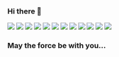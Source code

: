 ### Hi there 👋

<p>
<img  src="https://img.shields.io/badge/.NET-5C2D91?logo=.NET&logoColor=white&style=for-the-badge">
<img  src="https://img.shields.io/badge/C%23-339933?logo=c-sharp&logoColor=white&style=for-the-badge">
<img  src="https://img.shields.io/badge/JavaSript-F7DF1E?logo=JavaSript&logoColor=white&style=for-the-badge">
<img  src="https://img.shields.io/badge/jQuery-0769AD?logo=jQuery&logoColor=white&style=for-the-badge">
<img  src="https://img.shields.io/badge/Angular-DD0031?logo=Angular&logoColor=white&style=for-the-badge">
<img  src="https://img.shields.io/badge/TypeScript-007ACC?logo=TypeScript&logoColor=white&style=for-the-badge">

<img  src="https://img.shields.io/badge/Node.js-339933?logo=Node.js&logoColor=white&style=for-the-badge">
<img  src="https://img.shields.io/badge/JSON-000000?logo=JSON&logoColor=white&style=for-the-badge">

<img  src="https://img.shields.io/badge/HTML5-E34F26?logo=HTML5&logoColor=white&style=for-the-badge">
<img  src="https://img.shields.io/badge/CSS3-1572B6?logo=CSS3&logoColor=white&style=for-the-badge">

<img  src="https://img.shields.io/badge/Microsoft SQL Server-CC2927?logo=microsoftsqlserver&logoColor=white&style=for-the-badge">
<img  src="https://img.shields.io/badge/PostgreSQL-336791?logo=PostgreSQL&logoColor=white&style=for-the-badge">

</p>

### May the force be with you...
<!--
**shomeuchi/shomeuchi** is a ✨ _special_ ✨ repository because its `README.md` (this file) appears on your GitHub profile.

Here are some ideas to get you started:

- 🔭 I’m currently working on ...
- 🌱 I’m currently learning ...
- 👯 I’m looking to collaborate on ...
- 🤔 I’m looking for help with ...
- 💬 Ask me about ...
- 📫 How to reach me: ...
- 😄 Pronouns: ...
- ⚡ Fun fact: ...
-->
